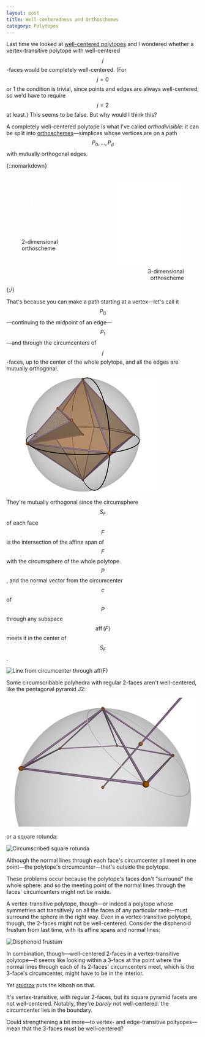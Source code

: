 ```yaml
---
layout: post
title: Well-centeredness and Orthoschemes
category: Polytopes
---
```


Last time we looked at [well-centered polytopes](/well-centeredness) and I wondered whether a vertex-transitive
polytope with well-centered $$j$$-faces would be completely well-centered.
(For $$j=0$$ or 1 the condition is trivial, since points and edges are always well-centered,
so we'd have to require $$j=2$$ at least.)
This seems to be false. But why would I think this?

A completely well-centered polytope is what I've called _orthodivisible_:
it can be split into [orthoschemes](https://en.wikipedia.org/wiki/Schl%C3%A4fli_orthoscheme)—simplices
whose vertices are on a path $$P_0, \dotsc, P_d$$ with mutually orthogonal edges.

{::nomarkdown}
<div style="display: flex; justify-content: space-around;">
<figure>
<svg viewBox="-10 -50 60 60" version="1.1" xmlns="http://www.w3.org/2000/svg" height="150px" width="150px">
<polygon points="0,0 30,0 0,-30" fill="none" stroke="white" stroke-width="1.2"/>
</svg>
<figcaption>2-dimensional orthoscheme</figcaption>
</figure>
<figure align="right">
<img src="/images/3dortho.png" alt="3-dimensional orthoscheme" align="right" />
<figcaption>3-dimensional orthoscheme</figcaption>
</figure>
</div>
{:/}

That's because you can make a path starting at a vertex—let's call it $$P_0$$—continuing to the midpoint
of an edge—$$P_1$$—and through the circumcenters of $$j$$-faces, up to the center of the whole polytope,
and all the edges are mutually orthogonal.

![Circumscribed pentagonal bipyramid orthoscheme](/images/circpentbyp.png)

They're mutually orthogonal since the circumsphere $$S_F$$ of each face $$F$$ is the intersection
of the affine span of $$F$$ with the circumsphere of the whole polytope $$P$$, and the normal vector
from the circumcenter $$c$$ of $$P$$ through any subspace $$\operatorname{aff}(F)$$ meets it in the center of $$S_F$$.

![Line from circumcenter through aff(F)](/images/cpb-line.gif)

Some circumscribable polyhedra with regular 2-faces aren't well-centered, like the
pentagonal pyramid J2:

![Circumscribed pentagonal pyramid](/images/j2-line.png)

or a square rotunda:

![Circumscribed square rotunda](/images/circsqrrot.gif)

Although the normal lines through each face's circumcenter all meet in one point—the polytope's circumcenter—that's outside the polytope.

These problems occur because the polytope's faces don't "surround" the whole sphere:
and so the meeting point of the normal lines through the faces' circumcenters might not be inside.

A vertex-transitive polytope, though—or indeed a polytope whose symmetries act transitively on all the faces of any particular rank—must
surround the sphere in the right way.
Even in a vertex-transitive polytope, though, the 2-faces might not be well-centered.
Consider the disphenoid frustum from last time, with its affine spans and normal lines:

![Disphenoid frustum](/images/disphrust.gif)

In combination, though—well-centered 2-faces in a vertex-transitive polytope—it seems like
looking within a 3-face at the point where the normal lines through each of its 2-faces' circumcenters meet,
which is the 3-face's circumcenter, might have to be in the interior.

Yet [spidrox](http://eusebeia.dyndns.org/4d/spidrox) puts the kibosh on that.

It's vertex-transitive, with regular 2-faces, but its square pyramid facets are not well-centered.
Notably, they're _barely_ not well-centered: the circumcenter lies in the boundary.

Could strengthening a bit more—to vertex- and edge-transitive poltyopes—mean that the 3-faces must be well-centered?
